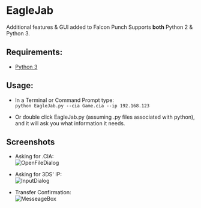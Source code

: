 # EagleJab
Additional features & GUI added to Falcon Punch
Supports **both** Python 2 & Python 3.

## Requirements:
* [Python 3](https://www.python.org/downloads/)

## Usage:
* In a Terminal or Command Prompt type:  
`python EagleJab.py --cia Game.cia --ip 192.168.123`  

* Or double click EagleJab.py (assuming .py files associated with python), and it will ask you what information it needs.

## Screenshots
* Asking for .CIA:  
![OpenFileDialog](http://i.imgur.com/yPfRIk1.png)  

* Asking for 3DS' IP:  
![InputDialog](http://i.imgur.com/tj1PH95.png)  

* Transfer Confirmation:  
![MesseageBox](http://i.imgur.com/sElRpWA.png)  